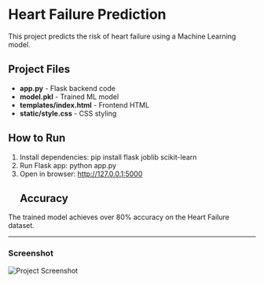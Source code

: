 # Heart Failure Prediction

This project predicts the risk of heart failure using a Machine Learning model.

## Project Files
- **app.py** - Flask backend code
- **model.pkl** - Trained ML model
- **templates/index.html** - Frontend HTML
- **static/style.css** - CSS styling

## How to Run
1. Install dependencies:
pip install flask joblib scikit-learn
3. Run Flask app:
  python app.py
5. Open in browser:
http://127.0.0.1:5000
   ## Accuracy
The trained model achieves over 80% accuracy on the Heart Failure dataset.

---

### **Screenshot**
![Project Screenshot](screenshot.png)
